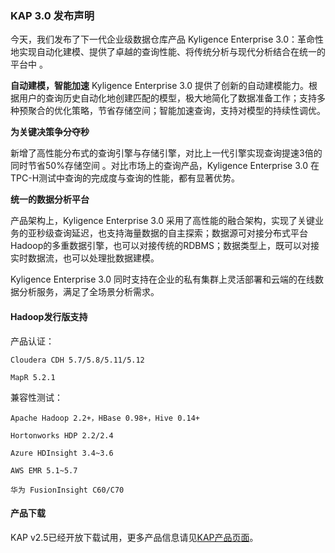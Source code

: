 ### KAP 3.0 发布声明

今天，我们发布了下一代企业级数据仓库产品 Kyligence Enterprise 3.0：革命性地实现自动化建模、提供了卓越的查询性能、将传统分析与现代分析结合在统一的平台中 。



**自动建模，智能加速**
Kyligence Enterprise 3.0 提供了创新的自动建模能力。根据用户的查询历史自动化地创建匹配的模型，极大地简化了数据准备工作；支持多种预聚合的优化策略，节省存储空间；智能加速查询，支持对模型的持续性调优。

**为关键决策争分夺秒**

新增了高性能分布式的查询引擎与存储引擎，对比上一代引擎实现查询提速3倍的同时节省50%存储空间 。对比市场上的查询产品，Kyligence Enterprise 3.0 在TPC-H测试中查询的完成度与查询的性能，都有显著优势。

**统一的数据分析平台**

产品架构上，Kyligence Enterprise 3.0 采用了高性能的融合架构，实现了关键业务的亚秒级查询延迟，也支持海量数据的自主探索；数据源可对接分布式平台Hadoop的多重数据引擎，也可以对接传统的RDBMS；数据类型上，既可以对接实时数据流，也可以处理批数据建模。

Kyligence Enterprise 3.0 同时支持在企业的私有集群上灵活部署和云端的在线数据分析服务，满足了全场景分析需求。



#### Hadoop发行版支持

  产品认证：

  	Cloudera CDH 5.7/5.8/5.11/5.12

  	MapR 5.2.1

  兼容性测试：

  	Apache Hadoop 2.2+，HBase 0.98+，Hive 0.14+

  	Hortonworks HDP 2.2/2.4

  	Azure HDInsight 3.4~3.6 

  	AWS EMR 5.1~5.7

  	华为 FusionInsight C60/C70



#### **产品下载**

KAP v2.5已经开放下载试用，更多产品信息请见[KAP产品页面]( http://download.kyligence.io/)。